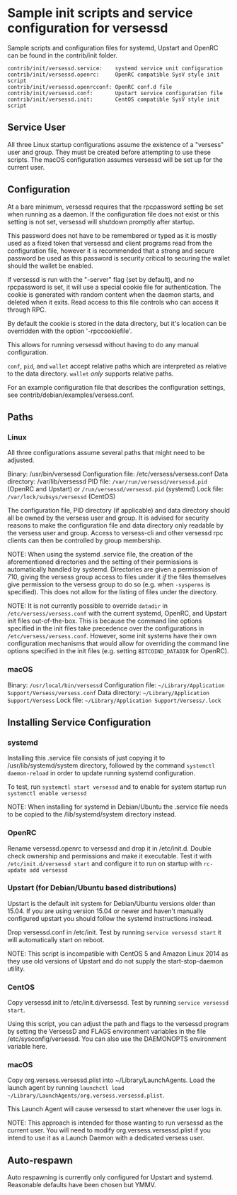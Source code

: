 Sample init scripts and service configuration for versessd
==========================================================

Sample scripts and configuration files for systemd, Upstart and OpenRC
can be found in the contrib/init folder.

    contrib/init/versessd.service:    systemd service unit configuration
    contrib/init/versessd.openrc:     OpenRC compatible SysV style init script
    contrib/init/versessd.openrcconf: OpenRC conf.d file
    contrib/init/versessd.conf:       Upstart service configuration file
    contrib/init/versessd.init:       CentOS compatible SysV style init script

Service User
---------------------------------

All three Linux startup configurations assume the existence of a "versess" user
and group.  They must be created before attempting to use these scripts.
The macOS configuration assumes versessd will be set up for the current user.

Configuration
---------------------------------

At a bare minimum, versessd requires that the rpcpassword setting be set
when running as a daemon.  If the configuration file does not exist or this
setting is not set, versessd will shutdown promptly after startup.

This password does not have to be remembered or typed as it is mostly used
as a fixed token that versessd and client programs read from the configuration
file, however it is recommended that a strong and secure password be used
as this password is security critical to securing the wallet should the
wallet be enabled.

If versessd is run with the "-server" flag (set by default), and no rpcpassword is set,
it will use a special cookie file for authentication. The cookie is generated with random
content when the daemon starts, and deleted when it exits. Read access to this file
controls who can access it through RPC.

By default the cookie is stored in the data directory, but it's location can be overridden
with the option '-rpccookiefile'.

This allows for running versessd without having to do any manual configuration.

`conf`, `pid`, and `wallet` accept relative paths which are interpreted as
relative to the data directory. `wallet` *only* supports relative paths.

For an example configuration file that describes the configuration settings,
see contrib/debian/examples/versess.conf.

Paths
---------------------------------

### Linux

All three configurations assume several paths that might need to be adjusted.

Binary:              /usr/bin/versessd
Configuration file:  /etc/versess/versess.conf
Data directory:      /var/lib/versessd
PID file:            `/var/run/versessd/versessd.pid` (OpenRC and Upstart) or `/run/versessd/versessd.pid` (systemd)
Lock file:           `/var/lock/subsys/versessd` (CentOS)

The configuration file, PID directory (if applicable) and data directory
should all be owned by the versess user and group.  It is advised for security
reasons to make the configuration file and data directory only readable by the
versess user and group.  Access to versess-cli and other versessd rpc clients
can then be controlled by group membership.

NOTE: When using the systemd .service file, the creation of the aforementioned
directories and the setting of their permissions is automatically handled by
systemd. Directories are given a permission of 710, giving the versess group
access to files under it _if_ the files themselves give permission to the
versess group to do so (e.g. when `-sysperms` is specified). This does not allow
for the listing of files under the directory.

NOTE: It is not currently possible to override `datadir` in
`/etc/versess/versess.conf` with the current systemd, OpenRC, and Upstart init
files out-of-the-box. This is because the command line options specified in the
init files take precedence over the configurations in
`/etc/versess/versess.conf`. However, some init systems have their own
configuration mechanisms that would allow for overriding the command line
options specified in the init files (e.g. setting `BITCOIND_DATADIR` for
OpenRC).

### macOS

Binary:              `/usr/local/bin/versessd`
Configuration file:  `~/Library/Application Support/Versess/versess.conf`
Data directory:      `~/Library/Application Support/Versess`
Lock file:           `~/Library/Application Support/Versess/.lock`

Installing Service Configuration
-----------------------------------

### systemd

Installing this .service file consists of just copying it to
/usr/lib/systemd/system directory, followed by the command
`systemctl daemon-reload` in order to update running systemd configuration.

To test, run `systemctl start versessd` and to enable for system startup run
`systemctl enable versessd`

NOTE: When installing for systemd in Debian/Ubuntu the .service file needs to be copied to the /lib/systemd/system directory instead.

### OpenRC

Rename versessd.openrc to versessd and drop it in /etc/init.d.  Double
check ownership and permissions and make it executable.  Test it with
`/etc/init.d/versessd start` and configure it to run on startup with
`rc-update add versessd`

### Upstart (for Debian/Ubuntu based distributions)

Upstart is the default init system for Debian/Ubuntu versions older than 15.04. If you are using version 15.04 or newer and haven't manually configured upstart you should follow the systemd instructions instead.

Drop versessd.conf in /etc/init.  Test by running `service versessd start`
it will automatically start on reboot.

NOTE: This script is incompatible with CentOS 5 and Amazon Linux 2014 as they
use old versions of Upstart and do not supply the start-stop-daemon utility.

### CentOS

Copy versessd.init to /etc/init.d/versessd. Test by running `service versessd start`.

Using this script, you can adjust the path and flags to the versessd program by
setting the VersessD and FLAGS environment variables in the file
/etc/sysconfig/versessd. You can also use the DAEMONOPTS environment variable here.

### macOS

Copy org.versess.versessd.plist into ~/Library/LaunchAgents. Load the launch agent by
running `launchctl load ~/Library/LaunchAgents/org.versess.versessd.plist`.

This Launch Agent will cause versessd to start whenever the user logs in.

NOTE: This approach is intended for those wanting to run versessd as the current user.
You will need to modify org.versess.versessd.plist if you intend to use it as a
Launch Daemon with a dedicated versess user.

Auto-respawn
-----------------------------------

Auto respawning is currently only configured for Upstart and systemd.
Reasonable defaults have been chosen but YMMV.
